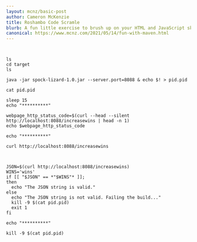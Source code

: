 ```yaml
---
layout: mcnz/basic-post
author: Cameron McKenzie
title: Roshambo Code Scramle
blurb: A fun little exercise to brush up on your HTML and JavaScript skills.
canonical: https://www.mcnz.com/2021/05/14/fun-with-maven.html
---
```



<pre>
<code>

ls
cd target
ls

java -jar spock-lizard-1.0.jar --server.port=8088 & echo $! > pid.pid

cat pid.pid

sleep 15
echo "**********"

webpage_http_status_code=$(curl --head --silent http://localhost:8088/increasewins | head -n 1)
echo $webpage_http_status_code

echo "**********"

curl http://localhost:8088/increasewins



JSON=$(curl http://localhost:8088/increasewins)
WINS='wins'
if [[ "$JSON" == *"$WINS"* ]]; 
then
  echo "The JSON string is valid."
else
  echo "The JSON string is not valid. Failing the build..."
  kill -9 $(cat pid.pid)
  exit 1
fi

echo "**********"

kill -9 $(cat pid.pid)
</pre>
</code>
